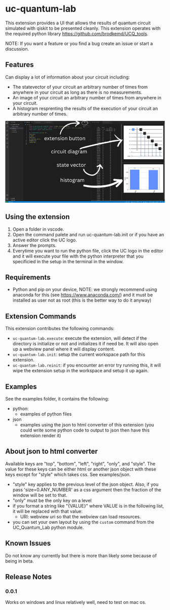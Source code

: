 # uc-quantum-lab

This extension provides a UI that allows the results of quantum circuit simulated with qiskit to be presented cleanly. This extension operates with the required python library https://github.com/brodkemd/UCQ_tools.

NOTE: If you want a feature or you find a bug create an issue or start a discussion.

## Features
Can display a lot of information about your circuit including:
- The statevector of your circuit an arbitrary number of times from anywhere in your circuit as long as there is no measurements.
- An image of your circuit an arbitrary number of times from anywhere in your circuit.
- A histogram resprenting the results of the execution of your circuit an arbitrary number of times.

![interface](docs/images/annotated_ui.png)

## Using the extension
1. Open a folder in vscode.
2. Open the command palete and run uc-quantum-lab.init or if you have an active editor click the UC logo.
3. Answer the prompts.
4. Everytime you want to run the python file, click the UC logo in the editor and it will execute your file with the python interpreter that you specificied in the setup in the terminal in the window.

## Requirements
- Python and pip on your device, NOTE: we strongly recommend using anaconda for this (see https://www.anaconda.com/) and it must be installed as user not as root (this is the better way to do it anyway)

## Extension Commands
This extension contributes the following commands:
- `uc-quantum-lab.execute`: execute the extension, will detect if the directory is initialize or not and initializes it if need be. It will also open up a webview panel where it will display content.
- `uc-quantum-lab.init`: setup the current workspace path for this extension.
- `uc-quantum-lab.reinit`: if you encounter an error try running this, it will wipe the extension setup in the workspace and setup it up again.

## Examples
See the examples folder, it contains the following:
- python:
    - examples of python files
- json
    - examples using the json to html converter of this extension (you could write some python code to output to json then have this extension render it)

## About json to html converter
Available keys are "top", "bottom", "left", "right", "only", and "style". The value for these keys can be either html or another json object with these keys except for "style" which takes css. See examples/json.
- "style" key applies to the previous level of the json object. Also, if you pass 'size=0.ANY_NUMBER' as a css argument then the fraction of the window will be set to that.
- "only" must be the only key on a level
- if you format a string like "{VALUE}" where VALUE is in the following list, it will be replaced with that value:
    - URI: webview uri so that the webview can load resources.
- you can set your own layout by using the `custom` command from the UC_Quantum_Lab python module.
## Known Issues
Do not know any currently but there is more than likely some because of  being in beta.

## Release Notes
### 0.0.1
Works on windows and linux relatively well, need to test on mac os.

